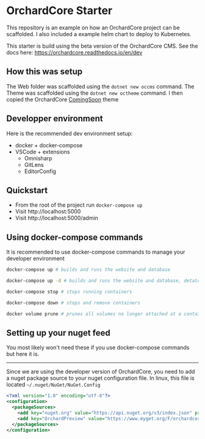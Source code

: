 # OrchardCore Starter

This repository is an example on how an OrchardCore project can be scaffolded.
I also included a example helm chart to deploy to Kubernetes.

This starter is build using the beta version of the OrchardCore CMS.
See the docs here: https://orchardcore.readthedocs.io/en/dev

## How this was setup

The Web folder was scaffolded using the `dotnet new occms` command.
The Theme was scaffolded using the `dotnet new octheme` command. I then copied
the OrchardCore [ComingSoon](https://github.com/OrchardCMS/OrchardCore/tree/dev/src/OrchardCore.Themes/TheComingSoonTheme) theme

## Developper environment

Here is the recommended dev environment setup:

- docker + docker-compose
- VSCode + extensions
  - Omnisharp
  - GitLens
  - EditorConfig

## Quickstart

- From the root of the project run `docker-compose up`
- Visit http://localhost:5000
- Visit http://localhost:5000/admin

## Using docker-compose commands

It is recommended to use docker-compose commands to manage your developer environment

```bash
docker-compose up # builds and runs the website and database

docker-compose up -d # builds and runs the website and database, detatched

docker-compose stop # stops running containers

docker-compose down # stops and remove containers

docker volume prune # prunes all volumes no longer attached at a container, useful to delete the volumes attached to the App_Data and the database.
```

## Setting up your nuget feed

You most likely won't need these if you use docker-compose commands but here it is.

---

Since we are using the developer version of OrchardCore, you need to add a nuget
package source to your nuget configuration file.
In linux, this file is located `~/.nuget/NuGet/NuGet.Config`

```xml
<?xml version="1.0" encoding="utf-8"?>
<configuration>
  <packageSources>
    <add key="nuget.org" value="https://api.nuget.org/v3/index.json" protocolVersion="3" />
    <add key="OrchardPreview" value="https://www.myget.org/F/orchardcore-preview/api/v3/index.json" protocolVersion="3" />
  </packageSources>
</configuration>
```
